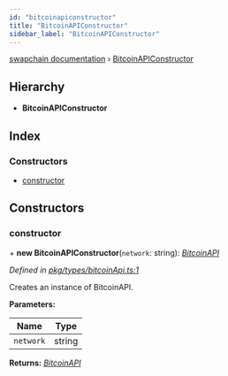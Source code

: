 ```yaml
---
id: "bitcoinapiconstructor"
title: "BitcoinAPIConstructor"
sidebar_label: "BitcoinAPIConstructor"
---
```


[swapchain documentation](../globals.md) › [BitcoinAPIConstructor](bitcoinapiconstructor.md)

## Hierarchy

- **BitcoinAPIConstructor**

## Index

### Constructors

- [constructor](bitcoinapiconstructor.md#constructor)

## Constructors

### constructor

\+ **new BitcoinAPIConstructor**(`network`: string): _[BitcoinAPI](bitcoinapi.md)_

_Defined in [pkg/types/bitcoinApi.ts:1](https://github.com/chronark/swapchain/blob/e6681b5/src/pkg/types/bitcoinApi.ts#L1)_

Creates an instance of BitcoinAPI.

**Parameters:**

| Name      | Type   |
| --------- | ------ |
| `network` | string |

**Returns:** _[BitcoinAPI](bitcoinapi.md)_
